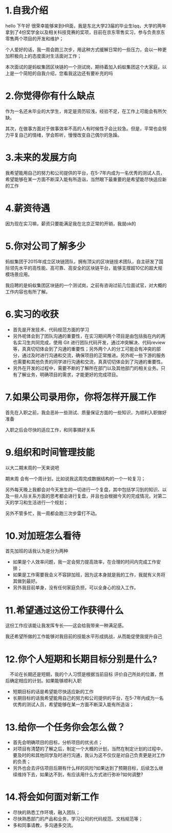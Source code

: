 # 1.自我介绍

hello 下午好 很荣幸能够来到HR面，我是东北大学23届的毕业生lqq，大学的两年拿到了4份奖学金以及相关科技竞赛的奖项，目前在京东零售实习，参与负责京东零售两个项目的开发和维护；

个人爱好的话，我一周会跑三次步，用这种方式缓解日常的一些压力，会以一种更加积极向上的态度面对生活面对工作；

本次面试的是蚂蚁集团区块链的一个测试岗，期待着加入蚂蚁集团这个大家庭，以上是一个简短的自我介绍，您看我这边还有要补充的吗

# 2.你觉得你有什么缺点

作为一名还未毕业的大学生，肯定是资历较浅，经验不足，在工作上可能会有所欠缺。

其次，在做事方面对于做事效率不高的人有时候性子会比较急。但是，平常也会努力平复自己的情绪，学会聆听，慢慢改变自己偶尔的急躁。

# 3.未来的发展方向

我希望能用自己的努力和公司提供的平台，在5-7年内成为一名优秀的测试人员，希望能够在某一方面不断深入能有所造诣，当然眼下最重要的是希望能尽快适应新的工作

# 4.薪资待遇

因为现在实习嘛，薪资只要能满足我在北京正常的开销，我就ok的

# 5.你对公司了解多少

蚂蚁集团于2015年成立区块链团队，拥有顶尖的区块链技术团队，自主研发了国际领先水平的高性能、高可靠、高安全的区块链平台，能够支撑超10亿的超大规模场景应用。

我应聘的是蚂蚁集团区块链的一个测试岗，之前有咨询过前几位面试官，对大概的工作内容也有所了解。

# 6.实习的收获

- 首先是开发技术、代码规范方面的学习
- 另外呢体会到了团队沟通的重要性，在实习期间两个项目是由包括我在内的两名实习生共同完成，使用 Git 进行团队代码开发，通过冲突解决、代码review等，真真切切体会到了沟通的重要性；另外两个人的分工可能会有冲突的部分，通过及时进行沟通和交流，确保项目的正常推进。另外呢一些下游的服务也需要和其他负责的同学进行沟通和交流，真真切切体会到了沟通的重要性。
- 另外在开发的过程中，需要不断的了解所在部门以及其他部门的相关业务。只有了解业务，明确项目的需求，才能更好的完成项目。

# 7.如果公司录用你，你将怎样开展工作

首先在入职之前，我会恶补一些测试、质量保证方面的一些知识，为顺利入职做好准备

入职之后会尽快的适应工作，和同事搞好关系



# 9.组织和时间管理技能

以大二期末周的一天来说吧

期末周 会有一个周计划，比如说我这周完成数据结构的一个一轮复习；

另外每天晚上我都会对今天发生的一切进行一个复盘，其中包括学习到的知识、以及一些人际关系方面的思考都会进行复盘，并且也会根据今天的完成情况，对第二天的学习和生活进行一个规划；

另外不管多忙，我一周都会跑三次步雷打不动。

# 10.对加班怎么看待

首先加班的话我认为是分为两种

- 如果是个人效率问题，我一定会努力提高效率，在合理的时间内完成工作安排；
- 如果是工作需要我会义不容辞加班，因为这本身就是我的工作，我就有义务将其做到最好。
- 另外我目前单身，没有任何家庭负担，可以全身心的投入工作。

# 11.希望通过这份工作获得什么

这份工作应该能让我发挥专长——这会给我带来一种满足感。

我还希望所做的工作能够对我目前的技能水平形成挑战，从而能促使我提升自己

# 12.你个人短期和长期目标分别是什么?

　不论在长期还是短期，我的个人习惯是根据当前目标 评价自己所处的位置，然后确定相应的计划。如果能够顺利入职

- 短期目标的话是希望能尽快适应新的工作
- 长期目标的话我希望能用自己的努力和公司提供的平台，在5-7年内成为一名优秀的测试人员，希望能够在某一方面不断深入能有所造诣；

# 13.给你一个任务你会怎么做？

- 首先会明确项目的目标，分析项目的优劣点；
- 对项目有清楚的了解之后，制定一个大概的计划，当然在制定计划的过程中，要及时的和其他同学及时进行沟通，我认为这不仅仅是对自己负责更是对工作的负责；
- 另外也会去评估项目后期有什么样的风险?如果达到了预期目标，后续怎么继续维持下去，如果达不到，有应该用什么方式进行弥补?如何调整?

# 14.将会如何面对新工作

- 尽快的熟悉工作环境，融入团队；
- 尽快熟悉部门的产品和业务，学习公司的代码规范、文档规范等；
- 多和同事请教，多沟通多交流。